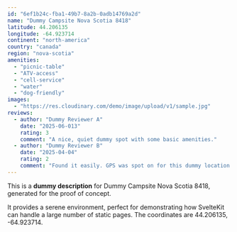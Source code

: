 ```yaml
---
id: "6ef1b24c-fba1-49b7-8a2b-0adb14769a2d"
name: "Dummy Campsite Nova Scotia 8418"
latitude: 44.206135
longitude: -64.923714
continent: "north-america"
country: "canada"
region: "nova-scotia"
amenities:
  - "picnic-table"
  - "ATV-access"
  - "cell-service"
  - "water"
  - "dog-friendly"
images:
  - "https://res.cloudinary.com/demo/image/upload/v1/sample.jpg"
reviews:
  - author: "Dummy Reviewer A"
    date: "2025-06-013"
    rating: 3
    comment: "A nice, quiet dummy spot with some basic amenities."
  - author: "Dummy Reviewer B"
    date: "2025-04-04"
    rating: 2
    comment: "Found it easily. GPS was spot on for this dummy location."
---
```


This is a **dummy description** for Dummy Campsite Nova Scotia 8418, generated for the proof of concept.

It provides a serene environment, perfect for demonstrating how SvelteKit can handle a large number of static pages. The coordinates are 44.206135, -64.923714.
